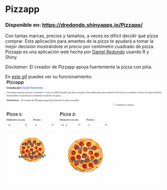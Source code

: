 # Pizzapp

### Disponible en: https://dredondo.shinyapps.io/Pizzapp/

Con tantas marcas, precios y tamaños, a veces es difícil decidir qué pizza comprar. Esta aplicación para amantes de la pizza te ayudará a tomar la mejor decisión mostrándote el precio por centímetro cuadrado de pizza. Pizzapp es una aplicación web hecha por [Daniel Redondo](https://danielredondo.com/) usando R y Shiny.

*Disclaimer*: El creador de Pizzapp apoya fuertemente la pizza con piña.

En [este gif](https://raw.githubusercontent.com/danielredondo/pizzapp/main/www/pizzapp.gif?token=GHSAT0AAAAAABQ26BCFO4FAQFBJN2ZDMDDUYQ54WBQ) puedes ver su funcionamiento:
![](www/pizzapp.gif)
